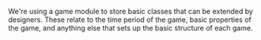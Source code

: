We're using a game module to store basic classes that can be extended by
designers. These relate to the time period of the game, basic properties
of the game, and anything else that sets up the basic structure of each game.